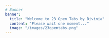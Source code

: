 ```yaml
---
# Banner
banner:
  title: "Welcome to 23 Open Tabs by Divinia"
  content: "Please wait one moment..."
  image: "/images/23opentabs.png"
---
```

